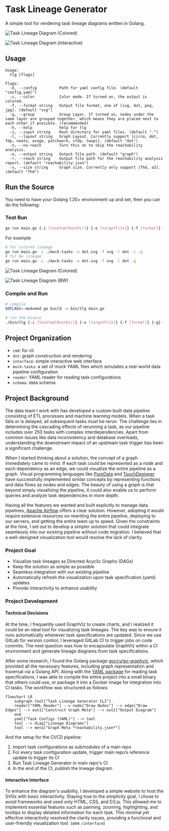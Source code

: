 # Task Lineage Generator

A simple tool for rendering task lineage diagrams written in Golang.

![Task Lineage Diagram (Colored)](example-dot.svg)

![Task Lineage Diagram (interactive)](demo.gif)

## Usage

```text
Usage:
  tlg [flags]

Flags:
  -k, --config          Path for yaml config file. (default "config.yaml")
  -c, --color           Color mode. If turned on, the output is colored.
  -f, --format string   Output file format, one of [svg, dot, png, jpg]. (default "svg")
  -g, --group           Group Layer. If turned on, nodes under the same layer are grouped together, which means they are placed next to each other if possible. (recommended)
  -h, --help            help for tlg
  -i, --input string    Root directory for yaml files. (default ".")
  -l, --layout string   Graph Layout. Currently support [circo, dot, fdp, neato, osage, patchwork, sfdp, twopi]. (default "dot")
  -n, --no-reach        Turn this on to skip the reachability analysis.
  -o, --output string   Output file path. (default "graph")
  -r, --reach string    Output file path for the reachability analysis report. (default "reachability.json")
  -s, --size string     Graph size. Currently only support [fhd, a3]. (default "fhd")
```

## Run the Source

You need to have your Golang 1.20+ environment up and set, then you can do the following:

### Test Run

```sh
go run main.go {-i [taskYamlRootDir]} {-o [targetFile]} {-f [format]} {-g} {-l [layout]} {-c} {-n} {-r [reachabilityFile]}
```

For example

```sh
# for colored lineage
go run main.go -i ./mock-tasks -o dot.svg -f svg -l dot -c -g
# for bw lineage
go run main.go -i ./mock-tasks -o dot.svg -f svg -l dot -g
```

![Task Lineage Diagram (Colored)](example-dot.svg)

![Task Lineage Diagram (BW)](example-dot-bw.svg)

### Compile and Run

```sh
# compile
GOFLAGS=-mod=mod go build -o bin/tlg main.go

# run the binary
./bin/tlg {-i [taskYamlRootDir]} {-o [targetFile]} {-f [format]} {-g} {-l [layout]} {-c} {-n} {-r [reachabilityFile]}
```

## Project Organization

- `cmd`: for cli
- `dot`: graph construction and rendering
- `interface`: simple interactive web interface
- `mock-tasks`: a set of mock YAML files which simulates a real-world data pipeline configuration
- `reader`: YAML reader for reading task configurations
- `schema`: data schema

## Project Background

The data team I work with has developed a custom-built data pipeline consisting of ETL processes and machine learning models. When a task fails or is delayed, all subsequent tasks must be rerun. The challenge lies in determining the cascading effects of rerunning a task, as our pipeline includes over 250 tasks with complex interdependencies. Apart from common issues like data inconsistency and database overloads, understanding the downstream impact of an upstream task trigger has been a significant challenge.

When I started thinking about a solution, the concept of a graph immediately came to mind. If each task could be represented as a node and each dependency as an edge, we could visualize the entire pipeline as a graph. Visual programming languages like [PureData](https://puredata.info/) and [TouchDesigner](https://derivative.ca/) have successfully implemented similar concepts by representing functions and data flows as nodes and edges. The beauty of using a graph is that beyond simply visualizing the pipeline, it could also enable us to perform queries and analyze task dependencies in more depth.

Having all the features we wanted and built explicitly to manage data pipelines, [Apache Airflow](https://airflow.apache.org/) offers a clear solution. However, adopting it would require extensive resources on rewriting the entire pipeline, deploying to our servers, and getting the entire team up to speed. Given the constraints at the time, I set out to develop a simpler solution that could integrate seamlessly into our existing pipeline without code migration. I believed that a well-designed visualization tool would resolve the lack of clarity.

### Project Goal

- Visualize task lineages as Directed Acyclic Graphs (DAGs)
- Keep the solution as simple as possible
- Seamless integration with our existing pipeline
- Automatically refresh the visualization upon task specification (yaml) updates
- Provide interactivity to enhance usability

### Project Development

#### Technical Decisions

At the time, I frequently used GraphViz to create charts, and I realized it could be an ideal tool for visualizing task lineages. The key was to ensure it runs automatically whenever task specifications are updated. Since we use GitLab for version control, I leveraged GitLab CI to trigger jobs on code commits. The next question was how to encapsulate GraphViz within a CI environment and generate lineage diagrams from task specifications.

After some research, I found the Golang package [goccy/go-graphviz](https://github.com/goccy/go-graphviz), which provided all the necessary features, including graph representation and traversal via a Golang API. Along with the [YAML package](https://gopkg.in/yaml.v3) for reading task specifications, I was able to compile the entire project into a small binary that others could use, or package it into a Docker image for integration into CI tasks. The workflow was structured as follows:

```mermaid
flowchart LR
    subgraph tool["Task Lineage Generator CLI"]
    reader["YAML Reader"] --> node["Draw Nodes"] --> edge["Draw Edges"] --> out1["Construct Graph Meta"] --> out2["Output Diagram"]
    end
    yaml["Task Configs (YAML)"] --> tool
    tool --> diag["Lineage Diagrams"]
    tool --> meta["Graph Meta *reachability.json*"]
```

And the setup for the CI/CD pipeline:

1. Import task configurations as submodules of a main repo
2. For every task configuration update, trigger main repo’s reference update to trigger its CI
3. Run Task Lineage Generator in main repo's CI
4. In the end of the CI, publish the lineage diagram

#### Interactive Interface

To enhance the diagram's usability, I developed a simple website to host the SVGs with basic interactivity. Staying true to the simplicity goal, I chose to avoid frameworks and used only HTML, CSS, and D3.js. This allowed me to implement essential features such as panning, zooming, highlighting, and tooltips to display detailed information for each task. This minimal yet effective interactivity resolved the clarity issues, providing a functional and user-friendly visualization tool. (see `/interface`)

